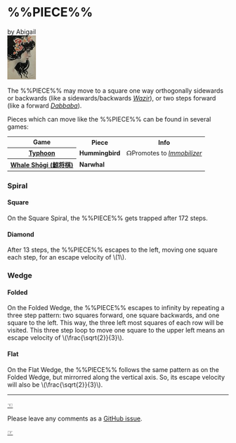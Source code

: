 <html>
<head>
<title>%%PIECE%%</title>
<meta charset = "utf-8">
<link rel  = 'preconnect' href = 'https://fonts.gstatic.com'>
<link rel = 'stylesheet' href =      'https://fonts.googleapis.com/css2?family=Lobster+Two&family=Source+Code Pro&family=Pinyon+Script&family=Sorts+Mill Goudy:ital@1&display=swap'>
<link rel = 'stylesheet' href = '../../Styles/main.css'>
<link rel = 'stylesheet' href = '../../Styles/Trapped/main.css'>
<script src = "../../JavaScript/jquery.js"></script>
<script id  = 'MathJax-script' async src = 'https://cdn.jsdelivr.net/npm/mathjax/es5/tex-mml-chtml.js'></script>
<script id = 'svg-script' src = 'https://cdn.jsdelivr.net/npm/@svgdotjs/svg.js@3.0/dist/svg.min.js'></script>
<script src = '../../JavaScript/navigation.js'></script>
<script src = '../../JavaScript/Trapped/piece_list.js'></script>
<script src = '../../JavaScript/Trapped/trapped.js'></script>
<script src = '../../JavaScript/Trapped/pieces.js'></script>
<script src = '../../JavaScript/Trapped/boxset.js'></script>
<script src = '../../JavaScript/Trapped/pages.js'></script>
</head>

<body><h1>%%PIECE%%</h1><div class = "byline">
by Abigail<br>
<img src = "../../Images/jan_sluiters.jpg">
</div>


<p>The %%PIECE%% may move to a square one way orthogonally sidewards
or backwards (like a sidewards/backwards <a href="wazir.html"><em>Wazir</em></a>), or
two steps forward (like a forward <a href="dabbaba.html"><em>Dabbaba</em></a>).</p>

<p>Pieces which can move like the %%PIECE%% can be found in
several games:</p>

<table class = piece_list>
  <tr class = 'row-0' markdown = '1'>
    <th class = 'cell-0-0 col-0 ' markdown = '1'>Game</td>
    <th class = 'cell-0-1 col-1 ' markdown = '1' colspan = '2'>Piece</td>
    <th class = 'cell-0-3 col-3 ' markdown = '1'>Info</td>
  </tr>
  <tr class = 'row-1' markdown = '1'>
    <th class = 'cell-1-0 col-0 ' markdown = '1'><a href="https://www.chessvariants.com/rules/typhoon-revised">Typhoon</a></td>
    <td class = 'cell-1-1 col-1 ' markdown = '1' colspan = '2'><strong>Hummingbird</strong></td>
    <td class = 'cell-1-3 col-3 ' markdown = '1'><span class = 'tooltip'>&#x260A;<span class = 'tooltiptext'>Promotes to</span></span> <a href="queen.html?piece=immobilizer"><em>Immobilizer</em></a></td>
  </tr>
  <tr class = 'row-2' markdown = '1'>
    <th class = 'cell-2-0 col-0 ' markdown = '1'><a href="https://www.chessvariants.com/shogivariants.dir/whale.html">Whale&nbsp;Sh&#x14d;gi <span class = 'uni_name'>(&#x9be8;&#x5c06;&#x68cb;)</span></a></td>
    <td class = 'cell-2-1 col-1 ' markdown = '1' colspan = '2'><strong>Narwhal</strong></td>
    <td class = 'cell-2-3 col-3 ' markdown = '1'></td>
  </tr>
</table>

<h3 id = 'spiral'>Spiral</h3>

<h4 id = 'square'>Square</h4>

<div class = "section">
<p>On the Square Spiral, the %%PIECE%% gets trapped after 172 steps.</p>
</div>

<h4 id = 'diamond'>Diamond</h4>

<div class = "section">
<p>After 13 steps, the %%PIECE%% escapes to the left, moving one
square each step, for an escape velocity of <span class = 'latex-inline'>\(1\)</span>.</p>
</div>

<h3 id = 'wedge'>Wedge</h3>

<h4 id = 'folded'>Folded</h4>

<div class = "section">
<p>On the Folded Wedge, the %%PIECE%% escapes to infinity by repeating
a three step pattern: two squares forward, one square backwards, and
one square to the left. This way, the three left most squares of each
row will be visited. This three step loop to move one square to the
upper left means an escape velocity of <span class = 'latex-inline'>\(\frac{\sqrt{2}}{3}\)</span>.</p>
</div>

<h4 id = 'flat'>Flat</h4>

<p>On the Flat Wedge, the %%PIECE%% follows the same pattern as on
the Folded Wedge, but mirrorred along the vertical axis. So, its
escape velocity will also be <span class = 'latex-inline'>\(\frac{\sqrt{2}}{3}\)</span>.</p>

<div class = 'trapped' data-piece = 'hummingbird'></div>

<div class = 'boxset' data-piece = 'hummingbird'></div>

<hr id = 'last-line'>
<div class = 'trailer'>
<p class = 'prev'><a class = "prev" href = "">&#x261C;</a></p>
<p class = 'issue'>Please leave any comments as a
  <a href = 'https://github.com/Abigail/Abigail.github.io/issues'
     title = 'GitHub issue'>GitHub issue</a>.
<p class = 'next'><a class = "next" href = "">&#x261E;</a></p>
</div>

</body>
</html>

